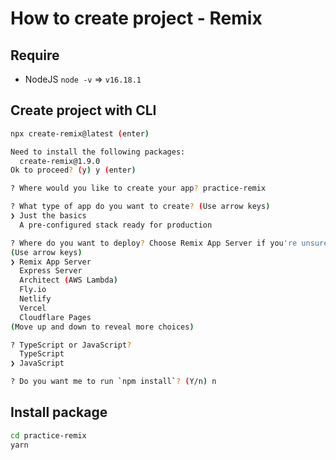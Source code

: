 # How to create project - Remix

## Require

- NodeJS `node -v` => `v16.18.1`

## Create project with CLI

```bash
npx create-remix@latest (enter)
```

```bash
Need to install the following packages:
  create-remix@1.9.0
Ok to proceed? (y) y (enter)
```

```bash
? Where would you like to create your app? practice-remix
```

```bash
? What type of app do you want to create? (Use arrow keys)
❯ Just the basics
  A pre-configured stack ready for production
```

```bash
? Where do you want to deploy? Choose Remix App Server if you're unsure; it's easy to change deployment targets.
(Use arrow keys)
❯ Remix App Server
  Express Server
  Architect (AWS Lambda)
  Fly.io
  Netlify
  Vercel
  Cloudflare Pages
(Move up and down to reveal more choices)
```

```bash
? TypeScript or JavaScript?
  TypeScript
❯ JavaScript
```

```bash
? Do you want me to run `npm install`? (Y/n) n
```

## Install package

```bash
cd practice-remix
yarn
```